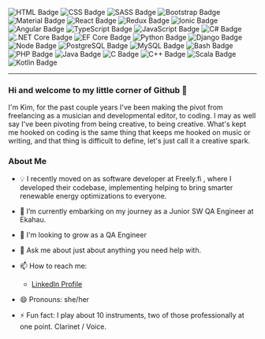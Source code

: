 ![HTML Badge](https://img.shields.io/badge/5-%20?color=%23d9a431&style=plastic&logo=HTML5&label=HTML) ![CSS Badge](https://img.shields.io/badge/3-%20?color=%23d9a431&style=plastic&logo=CSS3&label=CSS) ![SASS Badge](https://img.shields.io/badge/-%20?style=plastic&logo=sass&label=SASS&color=%23d9a431) ![Bootstrap Badge](https://img.shields.io/badge/-%20%20?color=%23d9a431&style=plastic&logo=Bootstrap&label=Bootstrap) ![Material Badge](https://img.shields.io/badge/-%20?color=%23d9a431&style=plastic&logo=mui&label=Material-UI) ![React Badge](https://img.shields.io/badge/-%20?color=%23d9a431&style=plastic&logo=react&label=React) ![Redux Badge](https://img.shields.io/badge/-%20?color=%23d9a431&style=plastic&logo=redux&label=Redux) ![Ionic Badge](https://img.shields.io/badge/-%20?color=%23d9a431&style=plastic&logo=Ionic&label=Ionic) ![Angular Badge](https://img.shields.io/badge/-%20?color=%23d9a431&style=plastic&logo=angular&label=Angular) ![TypeScript Badge](https://img.shields.io/badge/-%20?color=%23d9a431&style=plastic&logo=TypeScript&label=TypeScript) ![JavaScript Badge](https://img.shields.io/badge/-%20%20?color=%23d9a431&style=plastic&logo=javascript&label=JavaScript) ![C# Badge](https://img.shields.io/badge/-%20?color=%23d9a431&style=plastic&logo=csharp&label=C%23) ![.NET Core Badge](https://img.shields.io/badge/Core-%20?color=%23d9a431&style=plastic&logo=.net&label=.NET) ![EF Core Badge](https://img.shields.io/badge/Core-%20?color=%23d9a431&style=plastic&logo=entity%20framework&label=EF) ![Python Badge](https://img.shields.io/badge/-%20?style=plastic&logo=python&logoColor=%23d9a431&label=Python&color=%23d9a431) ![Django Badge](https://img.shields.io/badge/-%20?color=%23d9a431&style=plastic&logo=django&label=Django) ![Node Badge](https://img.shields.io/badge/-%20?style=plastic&label=Node.js&color=%23d9a431) ![PostgreSQL Badge](https://img.shields.io/badge/-%20?color=%23d9a431&style=plastic&logo=postgreSQL&label=PostgreSQ&logoColor=%23d9a431) ![MySQL Badge](https://img.shields.io/badge/-%20?style=plastic&logo=mysql&logoColor=%23d9a431&label=MySQL&color=%23d9a431) ![Bash Badge](https://img.shields.io/badge/Scripting-%20?color=%23d9a431&style=plastic&logo=linux&label=Bash) ![PHP Badge](https://img.shields.io/badge/-%20?style=plastic&logo=php&logoColor=%23d9a431&label=PHP&color=%23d9a431) ![Java Badge](https://img.shields.io/badge/-%20?style=plastic&label=Java&color=%23d9a431) ![C Badge](https://img.shields.io/badge/-%20?style=plastic&logo=c&label=C&color=%23d9a431) ![C++ Badge](https://img.shields.io/badge/-%20?style=plastic&logo=c%2B%2B&label=C%2B%2B&color=%23d9a431) ![Scala Badge](https://img.shields.io/badge/-%20?style=plastic&logo=scala&label=Scala&color=%23d9a431) ![Kotlin Badge](https://img.shields.io/badge/-%20?style=plastic&logo=kotlin&logoColor=%23d9a431&label=Kotlin&color=%23d9a431)
- - -

### Hi and welcome to my little corner of Github 👋
I'm Kim, for the past couple years I've been making the pivot from freelancing as a musician and developmental editor, to coding. I may as well say I've been pivoting from being creative, to being creative. What's kept me hooked on coding is the same thing that keeps me hooked on music or writing, and that thing is difficult to define, let's just call it a creative spark. 

### About Me
- 💡 I recently moved on as software developer at Freely.fi , where I developed their codebase, implementing helping to bring smarter renewable energy optimizations to everyone.
  
- 🌱 I’m currently embarking on my journey as a Junior SW QA Engineer at Ekahau.  
  
- 👯 I'm looking to grow as a QA Engineer
  
- 💬 Ask me about just about anything you need help with. 
  
- 📫 How to reach me:   
    - [LinkedIn Profile](https://www.linkedin.com/in/kimberly-ruohio-1200/)  
  
- 😄 Pronouns: she/her  
  
- ⚡ Fun fact: I play about 10 instruments, two of those professionally at one point. Clarinet / Voice.  
